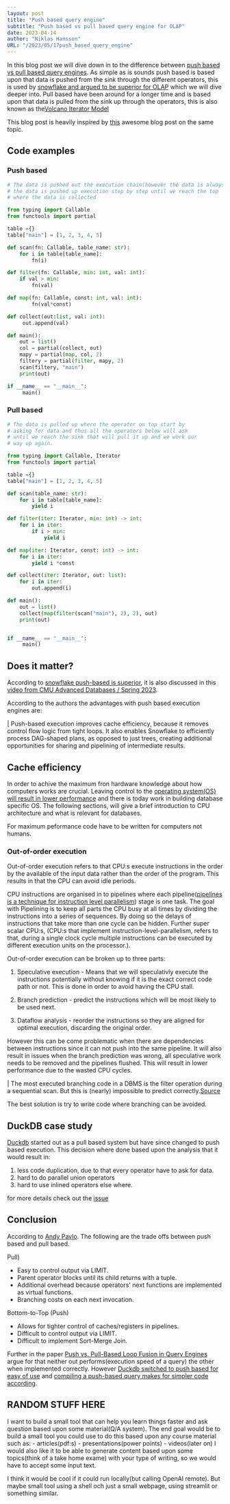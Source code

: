 ```yaml
---
layout: post
title: "Push based query engine"
subtitle: "Push based vs pull based query engine for OLAP"
date: 2023-04-14
author: "Niklas Hansson"
URL: "/2023/05/17push_based_query_engine"
---
```


In this blog post we will dive down in to the difference between [push based vs pull based query engines](https://liuyehcf.github.io/resources/paper/Push-vs-Pull-Based-Loop-Fusion-in-Query-Engines.pdf). As simple as is sounds push based is based upon that data is pushed from the sink through the different operators, this is used by [snowflake and argued to be superior for OLAP](https://info.snowflake.net/rs/252-RFO-227/images/Snowflake_SIGMOD.pdf) which we will dive deeper into. Pull based have been around for a longer time and is based upon that data is pulled from the sink up through the operators, this is also known as the[Volcano Iterator Model](https://db.in.tum.de/~grust/teaching/ws0607/MMDBMS/DBMS-CPU-5.pdf)


This blog post is heavily inspired by [this](https://justinjaffray.com/query-engines-push-vs.-pull/) awesome blog post on the same topic.

## Code examples

### Push based
 
```python 
# The data is pushed out the execution chain(however the data is always pulled from the sink)
# the data is pushed up execution step by step until we reach the top
# where the data is collected

from typing import Callable
from functools import partial

table ={}
table["main"] = [1, 2, 3, 4, 5]

def scan(fn: Callable, table_name: str):
    for i in table[table_name]:
        fn(i)

def filter(fn: Callable, min: int, val: int):
    if val > min:
        fn(val)

def map(fn: Callable, const: int, val: int):
        fn(val*const)

def collect(out:list, val: int):
     out.append(val)

def main():
    out = list()
    col = partial(collect, out)
    mapy = partial(map, col, 2)
    filtery = partial(filter, mapy, 2)
    scan(filtery, "main")
    print(out)

if __name__ == "__main__":
     main()
```


### Pull based
```python
# The data is pulled up where the operator on top start by
# asking for data and thus all the operators below will ask
# until we reach the sink that will pull it up and we work our
# way up again.

from typing import Callable, Iterator
from functools import partial

table ={}
table["main"] = [1, 2, 3, 4, 5]

def scan(table_name: str):
    for i in table[table_name]:
        yield i

def filter(iter: Iterator, min: int) -> int:
    for i in iter:
        if i > min:
            yield i

def map(iter: Iterator, const: int) -> int:
    for i in iter:
        yield i *const

def collect(iter: Iterator, out: list):
    for i in iter:
        out.append(i)

def main():
    out = list()
    collect(map(filter(scan("main"), 2), 2), out)
    print(out)


if __name__ == "__main__":
     main()
```


## Does it matter? 

According to [snowflake push-based is superior](https://info.snowflake.net/rs/252-RFO-227/images/Snowflake_SIGMOD.pdf), it is also discussed in this [video from CMU Advanced Databases / Spring 2023](https://www.youtube.com/watch?v=ck3PkXTOueU&t=1040s).

According to the authors the advantages with push based execution engines are:

|  Push-based execution improves cache efficiency, because it removes control flow logic from tight loops. It also enables Snowflake to efficiently process DAG-shaped plans, as opposed to just trees, creating additional opportunities for sharing and pipelining of intermediate results. 

## Cache efficiency

In order to achive the maximum fron hardware knowledge about how computers works are crucial. Leaving control to the [operating system(OS) will result in lower performance](https://www.youtube.com/watch?v=ck3PkXTOueU&list=PLSE8ODhjZXjYzlLMbX3cR0sxWnRM7CLFn&index=7)
and there is today work in building database specific OS. The following sections, will give a brief introduction to CPU architecture and what is relevant for databases. 

For maximum peformance code have to be written for computers not humans. 

### Out-of-order execution

Out-of-order execution refers to that CPU:s execute instructions in the order by the available of the input data rather than the order of the program. This results in that the CPU can avoid idle periods.

CPU instructions are organised in to pipelines where each pipeline([pipelines is a technique for instruction level parallelism](https://en.wikipedia.org/wiki/Instruction_pipelining)) stage is one task. The goal with Pipelining is to keep all parts the CPU busy at all times by dividing the instructions into a series of sequences. By doing so the delays of 
instructions that take more than one cycle can be hidden. Further super scalar CPU:s, (CPU:s that implement instruction-level-parallelism, refers to that, during a single clock cycle multiple instructions can be executed by different execution units on the processor.). 

Out-of-order execution can be broken up to three parts: 

1) Speculative execution - Means that we will speculativly execute the instructions potentially without knowing if it is the exact correct code path or not. This is done in order to avoid having the CPU stall.

2) Branch prediction - predict the instructions which will be most likely to be used next. 

3) Dataflow analysis - reorder the instructions so they are aligned for optimal execution, discarding the original order. 

However this can be come problematic when there are dependencies between instructions since it can not push into the same pipeline. It will also result in issues when the branch prediction was wrong, all speculative work needs to be removed and the pipelines flushed. This will result in lower performance due to the wasted CPU cycles. 

| The most executed branching code in a DBMS is
the filter operation during a sequential scan.
But this is (nearly) impossible to predict correctly.[Source]([https://15721.courses.cs.cmu.edu/spring2023/slides/06-execution.pdf] )

The best solution is try to write code where branching can be avoided. 


## DuckDB case study

[Duckdb](https://github.com/duckdb/duckdb) started out as a pull based system but have since changed to push based execution. This decision where done based upon the analysis that it would result in: 
1) less code duplication, due to that every operator have to ask for data. 
2) hard to do parallel union operators
3) hard to use inlined operators else where. 

for more details check out the [issue](https://github.com/duckdb/duckdb/issues/1583)

## Conclusion

According to [Andy Pavlo](https://15721.courses.cs.cmu.edu/spring2023/slides/06-execution.pdf). The following are the trade offs between push based and pull based. 

Pull)
- Easy to control output via LIMIT.
- Parent operator blocks until its child returns with a tuple.
- Additional overhead because operators' next functions are
implemented as virtual functions.
- Branching costs on each next invocation.

Bottom-to-Top (Push)
- Allows for tighter control of caches/registers in pipelines.
- Difficult to control output via LIMIT.
- Difficult to implement Sort-Merge Join.

Further in the paper [Push vs. Pull-Based Loop Fusion in Query Engines](https://arxiv.org/pdf/1610.09166.pdf) argue for that neither out performs(execution speed of a query) the other when implemented correctly. However [Duckdb switched to push based for easy of use](#duckdb-case-study) and [compiling a push-based query makes for simpler code according](https://arxiv.org/pdf/1610.09166.pdf).

## RANDOM STUFF HERE


I want to build a small tool that can help you learn things faster and ask question based upon some material(Q/A system). The end goal would be to build a small tool you could use to do this based upon any course material such as: 
    - articles(pdf:s)
    - presentations(power points)
    - videos(later on)
I would also like it to be able to generate content based upon some topics(think of a take home exame) with your type of writing, so we would have to accept some input text. 

I think it would be cool if it could run locally(but calling OpenAI remote). But maybe small tool using a shell och just a small webpage, using streamlit or something similar. 



